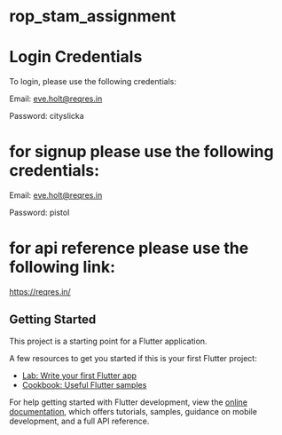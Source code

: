 # rop_stam_assignment

# Login Credentials
To login, please use the following credentials:

Email: eve.holt@reqres.in

Password: cityslicka

# for signup please use the following credentials:

Email: eve.holt@reqres.in

Password: pistol

# for api reference please use the following link:

https://reqres.in/

## Getting Started

This project is a starting point for a Flutter application.

A few resources to get you started if this is your first Flutter project:

- [Lab: Write your first Flutter app](https://docs.flutter.dev/get-started/codelab)
- [Cookbook: Useful Flutter samples](https://docs.flutter.dev/cookbook)

For help getting started with Flutter development, view the
[online documentation](https://docs.flutter.dev/), which offers tutorials,
samples, guidance on mobile development, and a full API reference.
